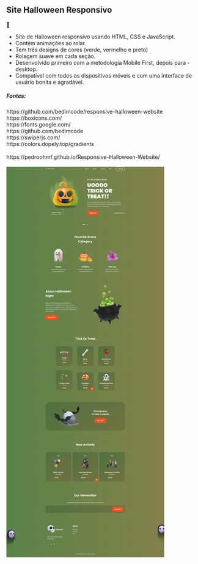 <h2>Site Halloween Responsivo</h2> 🎃

- Site de Halloween responsivo usando HTML, CSS e JavaScript.
- Contém animações ao rolar.
- Tem três designs de cores (verde, vermelho e preto)
- Rolagem suave em cada seção.
- Desenvolvido primeiro com a metodologia Mobile First, depois para - desktop.
- Compatível com todos os dispositivos móveis e com uma interface de usuário bonita e agradável.


<h5>Fontes:</h5>
<span>https://github.com/bedimcode/responsive-halloween-website</span></br>
<span>https://boxicons.com/</span></br>
<span>https://fonts.google.com/</span></br>
<span>https://github.com/bedimcode</span></br>
<span>https://swiperjs.com/</span></br>
<span>https://colors.dopely.top/gradients</span>

</br>
</br>
https://pedroohmf.github.io/Responsive-Halloween-Website/
</br>
</br>



<img src="/print.png">

